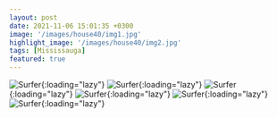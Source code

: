 ```yaml
---
layout: post
date: 2021-11-06 15:01:35 +0300
image: '/images/house40/img1.jpg'
highlight_image: '/images/house40/img2.jpg'
tags: [Mississauga]
featured: true
---
```


![Surfer]({{site.baseurl}}/images/house40/img3.jpg){:loading="lazy"}
![Surfer]({{site.baseurl}}/images/house40/img4.jpg){:loading="lazy"}
![Surfer]({{site.baseurl}}/images/house40/img5.jpg){:loading="lazy"}
![Surfer]({{site.baseurl}}/images/house40/img6.jpg){:loading="lazy"}
![Surfer]({{site.baseurl}}/images/house40/img7.jpg){:loading="lazy"}
![Surfer]({{site.baseurl}}/images/house40/img8.jpg){:loading="lazy"} 